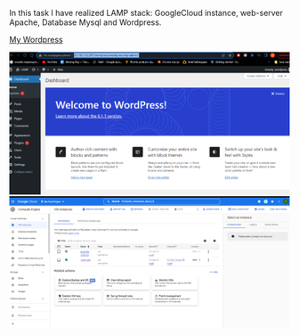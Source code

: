 In this task I have realized LAMP stack: GoogleCloud instance, web-server Apache, Database Mysql and Wordpress. 

<a href="http://35.192.152.207/wordpress/wordpress/wp-login.php"> My Wordpress</a>

<img src=1.png>
<img src=2.png>

